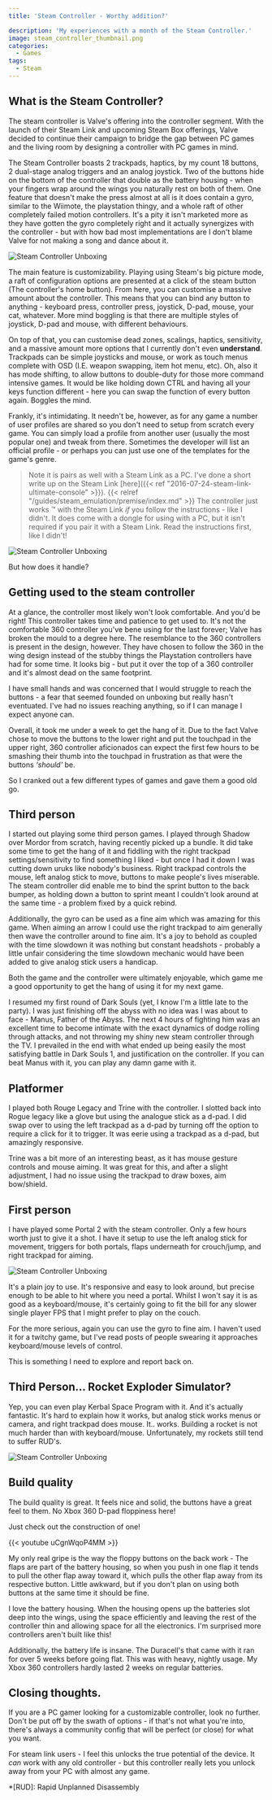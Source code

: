 ```yaml
---
title: 'Steam Controller - Worthy addition?'

description: 'My experiences with a month of the Steam Controller.'
image: steam_controller_thumbnail.png
categories:
  - Games
tags:
  - Steam
---
```


## What is the Steam Controller?

The steam controller is Valve's offering into the controller segment. With the launch of their Steam Link and upcoming Steam Box offerings, Valve decided to continue their campaign to bridge the gap between PC games and the living room by designing a controller with PC games in mind.

The Steam Controller boasts 2 trackpads, haptics, by my count 18 buttons, 2 dual-stage analog triggers and an analog joystick. Two of the buttons hide on the bottom of the controller that double as the battery housing - when your fingers wrap around the wings you naturally rest on both of them. One feature that doesn't make the press almost at all is it does contain a gyro, similar to the Wiimote, the playstation thingy, and a whole raft of other completely failed motion controllers. It's a pity it isn't marketed more as they have gotten the gyro completely right and it actually synergizes with the controller - but with how bad most implementations are I don't blame Valve for not making a song and dance about it.

![Steam Controller Unboxing](steam_controller_unboxing.jpg)

The main feature is customizability. Playing using Steam's big picture mode, a raft of configuration options are presented at a click of the steam button (The controller's home button). From here, you can customise a massive amount about the controller. This means that you can bind any button to anything - keyboard press, controller press, joystick, D-pad, mouse, your cat, whatever. More mind boggling is that there are multiple styles of joystick, D-pad and mouse, with different behaviours.

On top of that, you can customise dead zones, scalings, haptics, sensitivity, and a massive amount more options that I currently don't even **understand**. Trackpads can be simple joysticks and mouse, or work as touch menus complete with OSD (I.E. weapon swapping, item hot menu, etc). Oh, also it has mode shifting, to allow buttons to double-duty for those more command intensive games. It would be like holding down CTRL and having all your keys function different - here you can swap the function of every button again. Boggles the mind.

Frankly, it's intimidating. It needn't be, however, as for any game a number of user profiles are shared so you don't need to setup from scratch every game. You can simply load a profile from another user (usually the most popular one) and tweak from there. Sometimes the developer will list an official profile - or perhaps you can just use one of the templates for the game's genre.

> Note it is pairs as well with a Steam Link as a PC. I've done a short write up on the Steam Link [here]({{< ref "2016-07-24-steam-link-ultimate-console" >}}).
{{< relref "/guides/steam_emulation/premise/index.md" >}}
The controller just works &trade; with the Steam Link _if_ you follow the instructions - like I didn't. It does come with a dongle for using with a PC, but it isn't required if you pair it with a Steam Link. Read the instructions first, like I didn't!

![Steam Controller Unboxing](steam_controller_unboxing_2.jpg)

But how does it handle?

## Getting used to the steam controller

At a glance, the controller most likely won't look comfortable. And you'd be right! This controller takes time and patience to get used to. It's not the comfortable 360 controller you've bene using for the last forever; Valve has broken the mould to a degree here. The resemblance to the 360 controllers is present in the design, however. They have chosen to follow the 360 in the wing design instead of the stubby things the Playstation controllers have had for some time. It looks big - but put it over the top of a 360 controller and it's almost dead on the same footprint.

I have small hands and was concerned that I would struggle to reach the buttons - a fear that seemed founded on unboxing but really hasn't eventuated. I've had no issues reaching anything, so if I can manage I expect anyone can.

Overall, it took me under a week to get the hang of it. Due to the fact Valve chose to move the buttons to the lower right and put the touchpad in the upper right, 360 controller aficionados can expect the first few hours to be smashing their thumb into the touchpad in frustration as that were the buttons _'should'_ be.

So I cranked out a few different types of games and gave them a good old go.

## Third person

I started out playing some third person games. I played through Shadow over Mordor from scratch, having recently picked up a bundle. It did take some time to get the hang of it and fiddling with the right trackpad settings/sensitivity to find something I liked - but once I had it down I was cutting down uruks like nobody's business. Right trackpad controls the mouse, left analog stick to move, buttons to make people's lives miserable. The steam controller did enable me to bind the sprint button to the back bumper, as holding down a button to sprint meant I couldn't look around at the same time - a problem fixed by a quick rebind.

Additionally, the gyro can be used as a fine aim which was amazing for this game. When aiming an arrow I could use the right trackpad to aim generally then wave the controller around to fine aim. It's a joy to behold as coupled with the time slowdown it was nothing but constant headshots - probably a little unfair considering the time slowdown mechanic would have been added to give analog stick users a handicap.

Both the game and the controller were ultimately enjoyable, which game me a good opportunity to get the hang of using it for my next game.

I resumed my first round of Dark Souls (yet, I know I'm a little late to the party). I was just finishing off the abyss with no idea was I was about to face - Manus, Father of the Abyss. The next 4 hours of fighting him was an excellent time to become intimate with the exact dynamics of dodge rolling through attacks, and not throwing my shiny new steam controller through the TV. I prevailed in the end with what ended up being easily the most satisfying battle in Dark Souls 1, and justification on the controller. If you can beat Manus with it, you can play any damn game with it.

## Platformer

I played both Rouge Legacy and Trine with the controller. I slotted back into Rogue legacy like a glove but using the analogue stick as a d-pad. I did swap over to using the left trackpad as a d-pad by turning off the option to require a click for it to trigger. It was eerie using a trackpad as a d-pad, but amazingly responsive.

Trine was a bit more of an interesting beast, as it has mouse gesture controls and mouse aiming. It was great for this, and after a slight adjustment, I had no issue using the trackpad to draw boxes, aim bow/shield.

## First person

I have played some Portal 2 with the steam controller. Only a few hours worth just to give it a shot. I have it setup to use the left analog stick for movement, triggers for both portals, flaps underneath for crouch/jump, and right trackpad for aiming.

![Steam Controller Unboxing](steam_controller_portal_config.png)

It's a plain joy to use. It's responsive and easy to look around, but precise enough to be able to hit where you need a portal. Whilst I won't say it is as good as a keyboard/mouse, it's certainly going to fit the bill for any slower single player FPS that I might prefer to play on the couch.

For the more serious, again you can use the gyro to fine aim. I haven't used it for a twitchy game, but I've read posts of people swearing it approaches keyboard/mouse levels of control.

This is something I need to explore and report back on.

## Third Person... Rocket Exploder Simulator?

Yep, you can even play Kerbal Space Program with it. And it's actually fantastic. It's hard to explain how it works, but analog stick works menus or camera, and right trackpad does mouse. It.. works. Building a rocket is not much harder than with keyboard/mouse. Unfortunately, my rockets still tend to suffer RUD's.

![Steam Controller Unboxing](steam_controller_kerbal_config.png)

## Build quality

The build quality is great. It feels nice and solid, the buttons have a great feel to them. No Xbox 360 D-pad floppiness here!

Just check out the construction of one!

{{< youtube uCgnWqoP4MM >}}

My only real gripe is the way the floppy buttons on the back work - The flaps are part of the battery housing, so when you push in one flap it tends to pull the other flap away toward it, which pulls the other flap away from its respective button. Little awkward, but if you don't plan on using both buttons at the same time it should be fine.

I love the battery housing. When the housing opens up the batteries slot deep into the wings, using the space efficiently and leaving the rest of the controller thin and allowing space for all the electronics. I'm surprised more controllers aren't built like this!

Additionally, the battery life is insane. The Duracell's that came with it ran for over 5 weeks before going flat. This was with heavy, nightly usage. My Xbox 360 controllers hardly lasted 2 weeks on regular batteries.

## Closing thoughts.

If you are a PC gamer looking for a customizable controller, look no further. Don't be put off by the swath of options - if that's not what you're into, there's always a community config that will be perfect (or close) for what you want.

For steam link users - I feel this unlocks the true potential of the device. It _can_ work with any old controller - but this controller really lets you unlock away from your PC with almost any game.
 
\*[RUD]: Rapid Unplanned Disassembly
